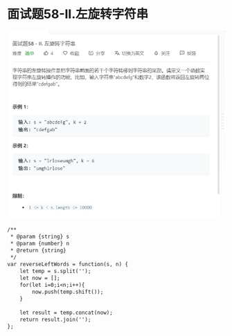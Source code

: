 # 面试题58-II.左旋转字符串
![](img/面试题58-II.左旋转字符串.png)  

```
/**
 * @param {string} s
 * @param {number} n
 * @return {string}
 */
var reverseLeftWords = function(s, n) {
    let temp = s.split('');
    let now = [];
    for(let i=0;i<n;i++){
        now.push(temp.shift());
    }

    let result = temp.concat(now);
    return result.join('');
};
```